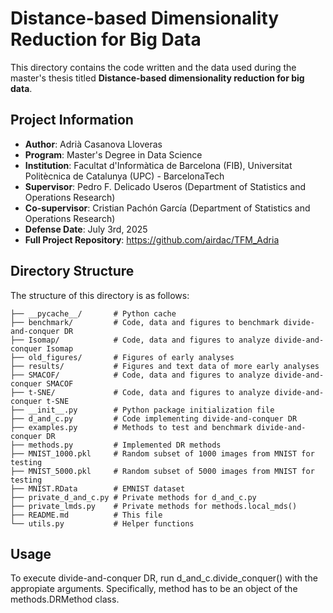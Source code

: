 # Distance-based Dimensionality Reduction for Big Data

This directory contains the code written and the data used during the master's thesis titled **Distance-based dimensionality reduction for big data**.

## Project Information

- **Author**: Adrià Casanova Lloveras
- **Program**: Master's Degree in Data Science
- **Institution**: Facultat d'Informàtica de Barcelona (FIB), Universitat Politècnica de Catalunya (UPC) - BarcelonaTech
- **Supervisor**: Pedro F. Delicado Useros (Department of Statistics and Operations Research)
- **Co-supervisor**: Cristian Pachón García (Department of Statistics and Operations Research)
- **Defense Date**: July 3rd, 2025
- **Full Project Repository**: https://github.com/airdac/TFM_Adria

## Directory Structure

The structure of this directory is as follows:

```
├── __pycache__/       # Python cache
├── benchmark/         # Code, data and figures to benchmark divide-and-conquer DR
├── Isomap/            # Code, data and figures to analyze divide-and-conquer Isomap
├── old_figures/       # Figures of early analyses
├── results/           # Figures and text data of more early analyses
├── SMACOF/            # Code, data and figures to analyze divide-and-conquer SMACOF
├── t-SNE/             # Code, data and figures to analyze divide-and-conquer t-SNE
├── __init__.py        # Python package initialization file
├── d_and_c.py         # Code implementing divide-and-conquer DR
├── examples.py        # Methods to test and benchmark divide-and-conquer DR
├── methods.py         # Implemented DR methods
├── MNIST_1000.pkl     # Random subset of 1000 images from MNIST for testing
├── MNIST_5000.pkl     # Random subset of 5000 images from MNIST for testing
├── MNIST.RData        # EMNIST dataset
├── private_d_and_c.py # Private methods for d_and_c.py
├── private_lmds.py    # Private methods for methods.local_mds()
├── README.md          # This file
└── utils.py           # Helper functions
```

## Usage
To execute divide-and-conquer DR, run d_and_c.divide_conquer() with the appropiate arguments. Specifically, method has to be an object of the methods.DRMethod class.